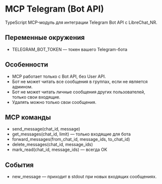 # MCP Telegram (Bot API)

TypeScript MCP-модуль для интеграции Telegram Bot API с LibreChat_NR.

## Переменные окружения

- TELEGRAM_BOT_TOKEN — токен вашего Telegram-бота

## Особенности

- MCP работает только с Bot API, без User API.
- Бот не может читать все сообщения в группах, если не является админом.
- Бот не может читать личные сообщения других пользователей, только свои входящие.
- Удалять можно только свои сообщения.

## MCP команды

- send_message(chat_id, message)
- get_messages(chat_id, limit) — только входящие для бота
- forward_messages(from_chat_id, message_ids, to_chat_id)
- delete_messages(chat_id, message_ids)
- mark_read(chat_id, message_ids) — всегда OK

## События

- new_message — приходит в stdout при новых входящих сообщениях.

